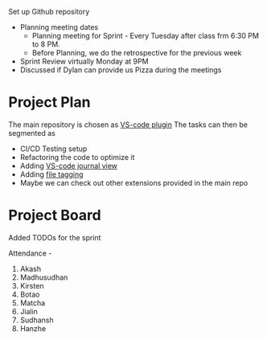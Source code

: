 Set up Github repository

- Planning meeting dates
  - Planning meeting for Sprint - Every Tuesday after class frm 6:30 PM to 8 PM.
  - Before Planning, we do the retrospective for the previous week
- Sprint Review virtually Monday at 9PM
- Discussed if Dylan can provide us Pizza during the meetings
# Project Plan
The main repository is chosen as [VS-code plugin](https://github.com/pajoma/vscode-journal)
The tasks can then be segmented as 
- CI/CD Testing setup
- Refactoring the code to optimize it
- Adding [VS-code journal view](https://marketplace.visualstudio.com/items?itemName=Gruntfuggly.vscode-journal-view)
- Adding [file tagging](https://gitlab.com/limelights/vscode-tag-files)
- Maybe we can check out other extensions provided in the main repo

# Project Board
Added TODOs for the sprint 

Attendance -
1. Akash
2. Madhusudhan
3. Kirsten
4. Botao
5. Matcha
6. Jialin
7. Sudhansh
8. Hanzhe
  

